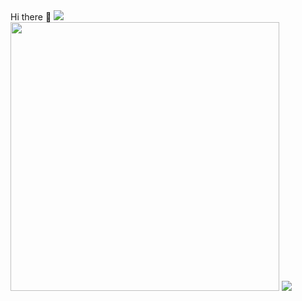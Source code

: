 

<div>
  <hr3> Hi there 👋 </hr3>
  <a href="https://hits.seeyoufarm.com"><img src="https://hits.seeyoufarm.com/api/count/incr/badge.svg?url=https%3A%2F%2Fgithub.com%2Fwkdtjrrms0&count_bg=%23703031&title_bg=%23433E31&icon=github.svg&icon_color=%23FFFFFF&title=Visit&edge_flat=false"/></a>
</div>

<div>
<img width="430" src="https://github-readme-stats.vercel.app/api?username=wkdtjrrms0&show_icons=true&theme=dark">
<img src="http://mazassumnida.wtf/api/v2/generate_badge?boj=wkdtjrrms0">
</div>
